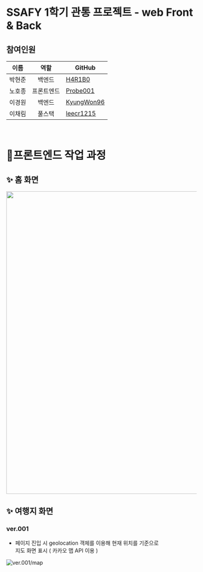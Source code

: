 # SSAFY 1학기 관통 프로젝트 - web Front & Back

## 참여인원

| 이름   |    역할    | GitHub                                      |
| ------ | :--------: | ------------------------------------------- |
| 박현준 |   백엔드   | [H4R1B0](https://github.com/H4R1B0)         |
| 노호종 | 프론트엔드 | [Probe001](https://github.com/Probe001)     |
| 이경원 |   백엔드   | [KyungWon96](https://github.com/KyungWon96) |
| 이채림 |   풀스택   | [leecr1215](https://github.com/leecr1215)   |

<br>

# 📄프론트엔드 작업 과정

## ✨ 홈 화면

<img src="https://user-images.githubusercontent.com/52441923/229357643-e72706d7-208d-4df7-883d-5e4afb16d409.PNG" width="800"/>

<br>

## ✨ 여행지 화면

### ver.001

- 페이지 진입 시 geolocation 객체를 이용해 현재 위치를 기준으로<br>
  지도 화면 표시 ( 카카오 맵 API 이용 )

![ver.001/map](https://user-images.githubusercontent.com/52441923/229357912-f81cefc1-827f-47c8-b6bc-aa3839d613af.JPG)
